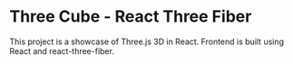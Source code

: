 # Three Cube - React Three Fiber

This project is a showcase of Three.js 3D in React. 
Frontend is built using React and react-three-fiber.
